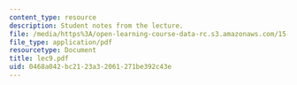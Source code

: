 ```yaml
---
content_type: resource
description: Student notes from the lecture.
file: /media/https%3A/open-learning-course-data-rc.s3.amazonaws.com/15-301-managerial-psychology-laboratory-fall-2004/0468a042bc2123a32061271be392c43e_lec9.pdf
file_type: application/pdf
resourcetype: Document
title: lec9.pdf
uid: 0468a042-bc21-23a3-2061-271be392c43e
---
```

